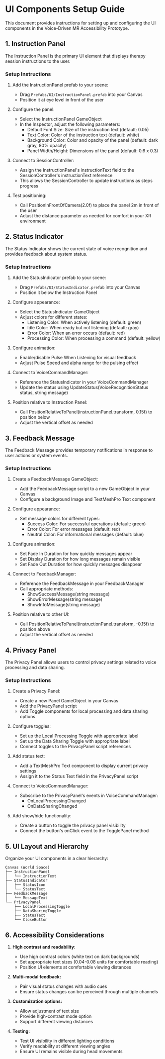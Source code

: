 # UI Components Setup Guide

This document provides instructions for setting up and configuring the UI components in the Voice-Driven MR Accessibility Prototype.

## 1. Instruction Panel

The Instruction Panel is the primary UI element that displays therapy session instructions to the user.

### Setup Instructions

1. Add the InstructionPanel prefab to your scene:
   - Drag `Prefabs/UI/InstructionPanel.prefab` into your Canvas
   - Position it at eye level in front of the user

2. Configure the panel:
   - Select the InstructionPanel GameObject
   - In the Inspector, adjust the following parameters:
     * Default Font Size: Size of the instruction text (default: 0.05)
     * Text Color: Color of the instruction text (default: white)
     * Background Color: Color and opacity of the panel (default: dark gray, 80% opacity)
     * Panel Width/Height: Dimensions of the panel (default: 0.6 x 0.3)

3. Connect to SessionController:
   - Assign the InstructionPanel's instructionText field to the SessionController's instructionText reference
   - This allows the SessionController to update instructions as steps progress

4. Test positioning:
   - Call PositionInFrontOfCamera(2.0f) to place the panel 2m in front of the user
   - Adjust the distance parameter as needed for comfort in your XR environment

## 2. Status Indicator

The Status Indicator shows the current state of voice recognition and provides feedback about system status.

### Setup Instructions

1. Add the StatusIndicator prefab to your scene:
   - Drag `Prefabs/UI/StatusIndicator.prefab` into your Canvas
   - Position it below the Instruction Panel

2. Configure appearance:
   - Select the StatusIndicator GameObject
   - Adjust colors for different states:
     * Listening Color: When actively listening (default: green)
     * Idle Color: When ready but not listening (default: gray)
     * Error Color: When an error occurs (default: red)
     * Processing Color: When processing a command (default: yellow)

3. Configure animation:
   - Enable/disable Pulse When Listening for visual feedback
   - Adjust Pulse Speed and alpha range for the pulsing effect

4. Connect to VoiceCommandManager:
   - Reference the StatusIndicator in your VoiceCommandManager
   - Update the status using UpdateStatus(VoiceRecognitionStatus status, string message)

5. Position relative to Instruction Panel:
   - Call PositionRelativeToPanel(instructionPanel.transform, 0.15f) to position below
   - Adjust the vertical offset as needed

## 3. Feedback Message

The Feedback Message provides temporary notifications in response to user actions or system events.

### Setup Instructions

1. Create a FeedbackMessage GameObject:
   - Add the FeedbackMessage script to a new GameObject in your Canvas
   - Configure a background Image and TextMeshPro Text component

2. Configure appearance:
   - Set message colors for different types:
     * Success Color: For successful operations (default: green)
     * Error Color: For error messages (default: red)
     * Neutral Color: For informational messages (default: blue)

3. Configure animation:
   - Set Fade In Duration for how quickly messages appear
   - Set Display Duration for how long messages remain visible
   - Set Fade Out Duration for how quickly messages disappear

4. Connect to FeedbackManager:
   - Reference the FeedbackMessage in your FeedbackManager
   - Call appropriate methods:
     * ShowSuccessMessage(string message)
     * ShowErrorMessage(string message)
     * ShowInfoMessage(string message)

5. Position relative to other UI:
   - Call PositionRelativeToPanel(instructionPanel.transform, -0.15f) to position above
   - Adjust the vertical offset as needed

## 4. Privacy Panel

The Privacy Panel allows users to control privacy settings related to voice processing and data sharing.

### Setup Instructions

1. Create a Privacy Panel:
   - Create a new Panel GameObject in your Canvas
   - Add the PrivacyPanel script
   - Add Toggle components for local processing and data sharing options

2. Configure toggles:
   - Set up the Local Processing Toggle with appropriate label
   - Set up the Data Sharing Toggle with appropriate label
   - Connect toggles to the PrivacyPanel script references

3. Add status text:
   - Add a TextMeshPro Text component to display current privacy settings
   - Assign it to the Status Text field in the PrivacyPanel script

4. Connect to VoiceCommandManager:
   - Subscribe to the PrivacyPanel's events in VoiceCommandManager:
     * OnLocalProcessingChanged
     * OnDataSharingChanged

5. Add show/hide functionality:
   - Create a button to toggle the privacy panel visibility
   - Connect the button's onClick event to the TogglePanel method

## 5. UI Layout and Hierarchy

Organize your UI components in a clear hierarchy:

```
Canvas (World Space)
├── InstructionPanel
│   └── InstructionText
├── StatusIndicator
│   ├── StatusIcon
│   └── StatusText
├── FeedbackMessage
│   └── MessageText
└── PrivacyPanel
    ├── LocalProcessingToggle
    ├── DataSharingToggle
    ├── StatusText
    └── CloseButton
```

## 6. Accessibility Considerations

1. **High contrast and readability:**
   - Use high contrast colors (white text on dark backgrounds)
   - Set appropriate text sizes (0.04-0.08 units for comfortable reading)
   - Position UI elements at comfortable viewing distances

2. **Multi-modal feedback:**
   - Pair visual status changes with audio cues
   - Ensure status changes can be perceived through multiple channels

3. **Customization options:**
   - Allow adjustment of text size
   - Provide high-contrast mode option
   - Support different viewing distances

4. **Testing:**
   - Test UI visibility in different lighting conditions
   - Verify readability at different viewing angles
   - Ensure UI remains visible during head movements